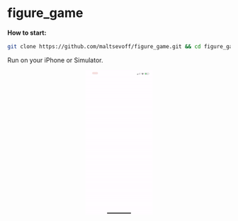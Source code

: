 # figure_game

<b> How to start: </b>
```bash
git clone https://github.com/maltsevoff/figure_game.git && cd figure_game && open day06.xcodeproj
```
Run on your iPhone or Simulator.

<div align="center">
  <img src="https://github.com/maltsevoff/figure_game/blob/master/additional_media/example.gif" width="30%"/>
</div>
